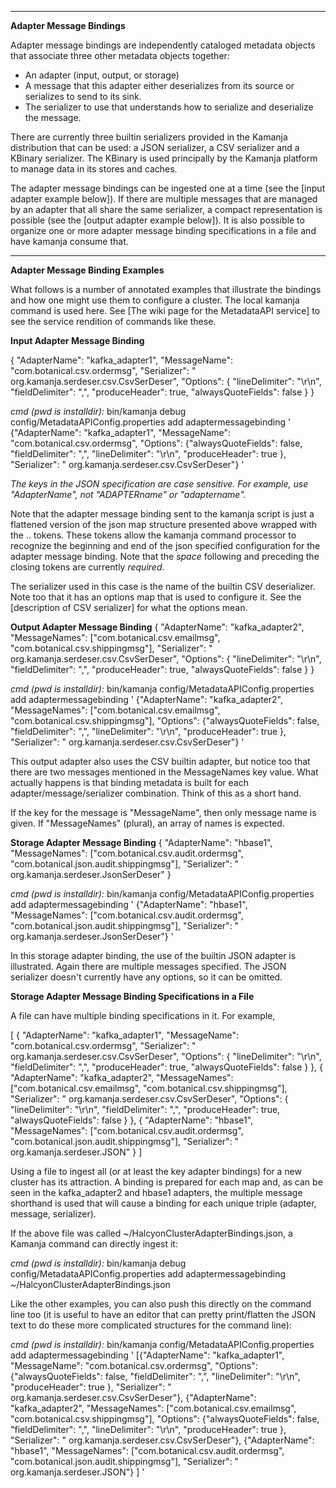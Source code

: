 ****************************
**Adapter Message Bindings**

Adapter message bindings are independently cataloged metadata objects that associate three other metadata objects together:

- An adapter (input, output, or storage)
- A message that this adapter either deserializes from its source or serializes to send to its sink.
- The serializer to use that understands how to serialize and deserialize the message.

There are currently three builtin serializers provided in the Kamanja distribution that can be used: a JSON serializer, a CSV serializer and a KBinary serializer.  The KBinary is used principally by the Kamanja platform to manage data in its stores and caches.

The adapter message bindings can be ingested one at a time (see the [input adapter example below]).  If there are multiple messages that are managed by an adapter that all share the same serializer, a compact representation is possible (see the [output adapter example below]).  It is also possible to organize one or more adapter message binding specifications in a file and have kamanja consume that.

************************************
**Adapter Message Binding Examples**

What follows is a number of annotated examples that illustrate the bindings and how one might use them to configure a cluster.  The local kamanja command is used here.  See [The wiki page for the MetadataAPI service] to see the service rendition of commands like these.


**Input Adapter Message Binding**

{
  "AdapterName": "kafka_adapter1",
  "MessageName": "com.botanical.csv.ordermsg",
  "Serializer": " org.kamanja.serdeser.csv.CsvSerDeser",
  "Options": {
    "lineDelimiter": "\r\n",
    "fieldDelimiter": ",",
    "produceHeader": true,
    "alwaysQuoteFields": false
  }
}

_cmd (pwd is installdir):_
	bin/kamanja debug config/MetadataAPIConfig.properties add adaptermessagebinding '<json> {"AdapterName": "kafka_adapter1", "MessageName": "com.botanical.csv.ordermsg", "Options": {"alwaysQuoteFields": false, "fieldDelimiter": ",", "lineDelimiter": "\r\n", "produceHeader": true }, "Serializer": " org.kamanja.serdeser.csv.CsvSerDeser"} </json>'

_The keys in the JSON specification are case sensitive.  For example, use "AdapterName", not "ADAPTERname" or "adaptername"._

Note that the adapter message binding sent to the kamanja script is just a flattened version of the json map structure presented above wrapped with the <json>..</json> tokens.  These tokens allow the kamanja command processor to recognize the beginning and end of the json specified configuration for the adapter message binding.  Note that the _space_ following <json> and preceding the closing </json> tokens are currently _required_.  

The serializer used in this case is the name of the builtin CSV deserializer.  Note too that it has an options map that is used to configure it.  See the [description of CSV serializer] for what the options mean.


**Output Adapter Message Binding**
{
  "AdapterName": "kafka_adapter2",
  "MessageNames": ["com.botanical.csv.emailmsg", "com.botanical.csv.shippingmsg"],
  "Serializer": " org.kamanja.serdeser.csv.CsvSerDeser",
  "Options": {
    "lineDelimiter": "\r\n",
    "fieldDelimiter": ",",
    "produceHeader": true,
    "alwaysQuoteFields": false
  }
}

_cmd (pwd is installdir):_
	bin/kamanja config/MetadataAPIConfig.properties add adaptermessagebinding '<json> {"AdapterName": "kafka_adapter2", "MessageNames": ["com.botanical.csv.emailmsg", "com.botanical.csv.shippingmsg"], "Options": {"alwaysQuoteFields": false, "fieldDelimiter": ",", "lineDelimiter": "\r\n", "produceHeader": true }, "Serializer": " org.kamanja.serdeser.csv.CsvSerDeser"} </json>'

This output adapter also uses the CSV builtin adapter, but notice too that there are two messages mentioned in the MessageNames key value.  What actually happens is that binding metadata is built for each adapter/message/serializer combination.  Think of this as a short hand.

If the key for the message is "MessageName", then only message name is given.  If "MessageNames" (plural), an array of names is expected.

**Storage Adapter Message Binding**
{
  "AdapterName": "hbase1",
  "MessageNames": ["com.botanical.csv.audit.ordermsg", "com.botanical.json.audit.shippingmsg"],
  "Serializer": " org.kamanja.serdeser.JsonSerDeser"
}

_cmd (pwd is installdir):_
	bin/kamanja config/MetadataAPIConfig.properties add adaptermessagebinding '<json> {"AdapterName": "hbase1", "MessageNames": ["com.botanical.csv.audit.ordermsg", "com.botanical.json.audit.shippingmsg"], "Serializer": " org.kamanja.serdeser.JsonSerDeser"} </json>'

In this storage adapter binding, the use of the builtin JSON adapter is illustrated.  Again there are multiple messages specified.  The JSON serializer doesn't currently have any options, so it can be omitted.

**Storage Adapter Message Binding Specifications in a File**

A file can have multiple binding specifications in it.  For example,

[
	{
	  "AdapterName": "kafka_adapter1",
	  "MessageName": "com.botanical.csv.ordermsg",
	  "Serializer": " org.kamanja.serdeser.csv.CsvSerDeser",
	  "Options": {
		"lineDelimiter": "\r\n",
		"fieldDelimiter": ",",
		"produceHeader": true,
		"alwaysQuoteFields": false
	  }
	},
	{
	  "AdapterName": "kafka_adapter2",
	  "MessageNames": ["com.botanical.csv.emailmsg", "com.botanical.csv.shippingmsg"],
	  "Serializer": " org.kamanja.serdeser.csv.CsvSerDeser",
	  "Options": {
		"lineDelimiter": "\r\n",
		"fieldDelimiter": ",",
		"produceHeader": true,
		"alwaysQuoteFields": false
	  }
	},
	{
	  "AdapterName": "hbase1",
	  "MessageNames": ["com.botanical.csv.audit.ordermsg", "com.botanical.json.audit.shippingmsg"],
	  "Serializer": " org.kamanja.serdeser.JSON"
	}
]


Using a file to ingest all (or at least the key adapter bindings) for a new cluster has its attraction.  A binding is prepared for each map and, as can be seen in the kafka_adapter2 and hbase1 adapters, the multiple message shorthand is used that will cause a binding for each unique triple (adapter, message, serializer).

If the above file was called ~/HalcyonClusterAdapterBindings.json, a Kamanja command can directly ingest it:

_cmd (pwd is installdir):_
	bin/kamanja debug config/MetadataAPIConfig.properties add adaptermessagebinding ~/HalcyonClusterAdapterBindings.json

Like the other examples, you can also push this directly on the command line too (it is useful to have an editor that can pretty print/flatten the JSON text to do these more complicated structures for the command line):

_cmd (pwd is installdir):_
	bin/kamanja config/MetadataAPIConfig.properties add adaptermessagebinding '<json> [{"AdapterName": "kafka_adapter1", "MessageName": "com.botanical.csv.ordermsg", "Options": {"alwaysQuoteFields": false, "fieldDelimiter": ",", "lineDelimiter": "\r\n", "produceHeader": true }, "Serializer": " org.kamanja.serdeser.csv.CsvSerDeser"}, {"AdapterName": "kafka_adapter2", "MessageNames": ["com.botanical.csv.emailmsg", "com.botanical.csv.shippingmsg"], "Options": {"alwaysQuoteFields": false, "fieldDelimiter": ",", "lineDelimiter": "\r\n", "produceHeader": true }, "Serializer": " org.kamanja.serdeser.csv.CsvSerDeser"}, {"AdapterName": "hbase1", "MessageNames": ["com.botanical.csv.audit.ordermsg", "com.botanical.json.audit.shippingmsg"], "Serializer": " org.kamanja.serdeser.JSON"} ] </json>'








